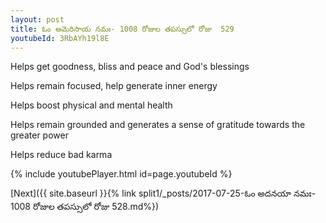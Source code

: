 ```yaml
---
layout: post
title: ఓం అమెరిసాయ నమః- 1008 రోజుల తపస్సులో రోజు  529
youtubeId: 3RbAYh19l8E
---
```

 
 
Helps get goodness, bliss and peace and God's blessings
 
Helps remain focused, help generate inner energy 
 
Helps boost physical and mental health 
 
Helps remain grounded and generates a sense of gratitude towards the greater power 
 
Helps reduce bad karma
 
 
 
 


{% include youtubePlayer.html id=page.youtubeId %}
 
[Next]({{ site.baseurl }}{% link  split1/_posts/2017-07-25-ఓం అదనయా నమః- 1008 రోజుల తపస్సులో రోజు  528.md%})
 
